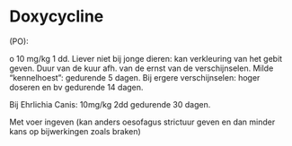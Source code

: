# Doxycycline

(PO):

o 10 mg/kg 1 dd. Liever niet bij jonge dieren: kan verkleuring van het gebit geven. Duur van de kuur afh. van de ernst van de verschijnselen. Milde “kennelhoest”: gedurende 5 dagen. Bij ergere verschijnselen: hoger doseren en bv gedurende 14 dagen.

Bij Ehrlichia Canis: 10mg/kg 2dd gedurende 30 dagen.

Met voer ingeven (kan anders oesofagus strictuur geven en dan minder kans op bijwerkingen zoals braken)
